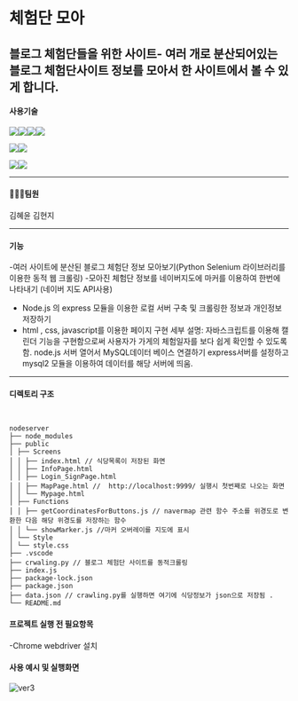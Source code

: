 # 체험단 모아

**블로그 체험단**들을 위한 사이트- 여러 개로 분산되어있는 
블로그 체험단사이트 정보를 모아서 한 사이트에서 볼 수 있게 합니다.
---
#### 사용기술

<img src="https://img.shields.io/badge/html5-E34F26?style=for-the-badge&logo=html5&logoColor=white"><img src="https://img.shields.io/badge/javascript-F7DF1E?style=for-the-badge&logo=html5&logoColor=white"><img src="https://img.shields.io/badge/css3-1572B6?style=for-the-badge&logo=html5&logoColor=white"><img src="https://img.shields.io/badge/node.js-339933?style=for-the-badge&logo=html5&logoColor=white">

<img src="https://img.shields.io/badge/python-3776AB?style=for-the-badge&logo=html5&logoColor=white"><img src="https://img.shields.io/badge/selenium-43B02A?style=for-the-badge&logo=html5&logoColor=white">

<img src="https://img.shields.io/badge/mysql-4479A1?style=for-the-badge&logo=html5&logoColor=white"><img src="https://img.shields.io/badge/express-000000?style=for-the-badge&logo=html5&logoColor=white">

---

#### 🧑‍🤝‍🧑팀원

김혜윤
김현지

---

#### 기능 
-여러 사이트에 분산된  블로그 체험단 정보 모아보기(Python Selenium 라이브러리를 이용한 동적 웹 크롤링) 
-모아진 체험단 정보를 네이버지도에 마커를 이용하여 한번에 나타내기 (네이버 지도  API사용)
- Node.js 의 express 모듈을 이용한 로컬 서버 구축 및 크롤링한 정보과 개인정보 저장하기
- html , css, javascript를 이용한 페이지 구현
세부 설명: 자바스크립트를 이용해 캘린더 기능을 구현함으로써 사용자가 가게의 체험일자를 보다 쉽게 확인할 수 있도록 함.
node.js 서버 열어서 MySQL데이터 베이스 연결하기
 express서버를 설정하고 mysql2 모듈을 이용하여 데이터를 해당 서버에 띄움.

---
#### 디렉토리 구조
``` 


nodeserver
├── node_modules 
├── public
│ ├── Screens
│ │ ├── index.html // 식당목록이 저장된 화면 
│ │ ├── InfoPage.html
│ │ ├── Login_SignPage.html
│ │ ├── MapPage.html //  http://localhost:9999/ 실행시 첫번째로 나오는 화면 
│ │ └── Mypage.html
│ ├── Functions
│ │ ├── getCoordinatesForButtons.js // navermap 관련 함수 주소를 위경도로 변환한 다음 해당 위경도를 저장하는 함수 
│ │ └── showMarker.js //마커 오버레이를 지도에 표시
│ └── Style
│ └── style.css
├── .vscode
├── crwaling.py // 블로그 체험단 사이트를 동적크롤링 
├── index.js
├── package-lock.json
├── package.json
├── data.json // crawling.py를 실행하면 여기에 식당정보가 json으로 저장됨 .
└── README.md
```
#### 프로젝트 실행 전 필요항목 

-Chrome webdriver 설치 


#### 사용 예시 및 실행화면 
![ver3](https://github.com/Chehum-Moa/front2/assets/38944609/7c796d20-255a-42b5-8d4e-bd31ce9bd6a6)




